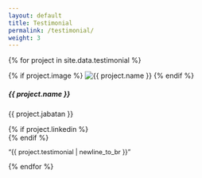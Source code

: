 ```yaml
---
layout: default
title: Testimonial
permalink: /testimonial/
weight: 3
---
```


<div class="card-columns m-3 mt-5">

  {% for project in site.data.testimonial %}
    <div class="wow animated fadeIn" data-wow-delay=".15s">
      <div class="card text-themed project">
        {% if project.image %}
          <img id="{{ project.name | slugify }}-img" class="card-img-top" src="{{ project.image }}" alt="{{ project.name }}" />
        {% endif %}
        <div class="card-body">
          <h5 id="{{ project.name | slugify }}-name" class="card-title">{{ project.name }}</h5>
          <p id="{{ project.name | slugify }}-desc" class="card-text">{{ project.jabatan }}</p>
          <!-- Icon LinkedIn kalau linkedin ada -->
          {% if project.linkedin %}
            <a href="https://www.linkedin.com/in/{{ project.linkedin }}" target="_blank" rel="noopener noreferrer" style="color: #007bb5; margin-right: 7px;">
              <i class="fab fa-linkedin-in"></i>
            </a><br>
          {% endif %}
          <p id="{{ project.name | slugify }}-testimonial" class="card-text" style="font-size: 0.8rem">&ldquo;{{ project.testimonial | newline_to_br }}&rdquo;</p>
        </div>
      </div>
    </div>
  {% endfor %}

</div>
